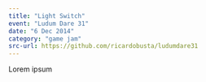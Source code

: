 ```yaml
---
title: "Light Switch"
event: "Ludum Dare 31"
date: "6 Dec 2014"
category: "game jam"
src-url: https://github.com/ricardobusta/ludumdare31
---
```

Lorem ipsum